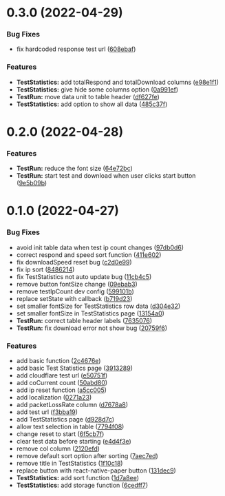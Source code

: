 # 0.3.0 (2022-04-29)

### Bug Fixes

* fix hardcoded response test url ([608ebaf](https://github.com/xianshenglu/cloudflare-ip-tester-app/commit/608ebaf3021f14a5967f3811abc120bc682f2e8b))


### Features

* **TestStatistics:** add totalRespond and totalDownload columns ([e98e1f1](https://github.com/xianshenglu/cloudflare-ip-tester-app/commit/e98e1f164a7f80a3f3282fbfd2ffe4db9866c1e1))
* **TestStatistics:** give hide some columns option ([0a991ef](https://github.com/xianshenglu/cloudflare-ip-tester-app/commit/0a991eff74ed2415c926f258c5946b57c5d3321a))
* **TestRun:** move data unit to table header ([df627fe](https://github.com/xianshenglu/cloudflare-ip-tester-app/commit/df627fe698c2e09bc8be17699e6e03c6e274bda4))
* **TestStatistics:** add option to show all data ([485c37f](https://github.com/xianshenglu/cloudflare-ip-tester-app/commit/485c37f1e28fafbb85d1f7d79e934c8b6c21006b))

# 0.2.0 (2022-04-28)

### Features

* **TestRun:** reduce the font size ([64e72bc](https://github.com/xianshenglu/cloudflare-ip-tester-app/commit/64e72bc042ba9ae447f0bbc8b2463202fd658934))
* **TestRun:** start test and download when user clicks start button ([9e5b09b](https://github.com/xianshenglu/cloudflare-ip-tester-app/commit/9e5b09bc1a3164c4f63ab65888816dc27d3e2a82))


# 0.1.0 (2022-04-27)

### Bug Fixes

* avoid init table data when test ip count changes ([97db0d6](https://github.com/xianshenglu/cloudflare-ip-tester-app/commit/97db0d62c39056f64c8f31d818bb063f5eff7b64))
* correct respond and speed sort function ([411e602](https://github.com/xianshenglu/cloudflare-ip-tester-app/commit/411e60296eef4ff9625c9925f1887bef4e113606))
* fix downloadSpeed reset bug ([c2d0e99](https://github.com/xianshenglu/cloudflare-ip-tester-app/commit/c2d0e99059de59c3395003f4670b0e94f86cbf05))
* fix ip sort ([8486214](https://github.com/xianshenglu/cloudflare-ip-tester-app/commit/8486214cb7df37db8c96f801192bc23f68d0cdd1))
* fix TestStatistics not auto update bug ([11cb4c5](https://github.com/xianshenglu/cloudflare-ip-tester-app/commit/11cb4c5ab2031227425df5e902140d31c0a00bde))
* remove button fontSize change ([09ebab3](https://github.com/xianshenglu/cloudflare-ip-tester-app/commit/09ebab309500df09731c0bfaaa27f635de0dd3fe))
* remove testIpCount dev config ([599101b](https://github.com/xianshenglu/cloudflare-ip-tester-app/commit/599101b53f9c100d22a9e88356670f3f306eff45))
* replace setState with callback ([b719d23](https://github.com/xianshenglu/cloudflare-ip-tester-app/commit/b719d23504f40351abeb76c20919c66743ffb387))
* set smaller fontSize for TestStatistics row data ([d304e32](https://github.com/xianshenglu/cloudflare-ip-tester-app/commit/d304e3268050212d4efb2e1da830f2d2dcbec228))
* set smaller fontSize in TestStatistics page ([13154a0](https://github.com/xianshenglu/cloudflare-ip-tester-app/commit/13154a070ff6ca26b40ce9f76d38980f7eed3290))
* **TestRun:** correct table header labels ([7635076](https://github.com/xianshenglu/cloudflare-ip-tester-app/commit/76350768fedb9da8698d56796a3a150b26710cee))
* **TestRun:** fix download error not show bug ([20759f6](https://github.com/xianshenglu/cloudflare-ip-tester-app/commit/20759f6b79dc3ed268ea2bf8d150019c410b43be))


### Features

* add basic function ([2c4676e](https://github.com/xianshenglu/cloudflare-ip-tester-app/commit/2c4676e9d2ff6d3e4c5edb231a861e315f544880))
* add basic Test Statistics page ([3913289](https://github.com/xianshenglu/cloudflare-ip-tester-app/commit/39132899e4729f977ec20d365acee759983aa049))
* add cloudflare test url ([e50751f](https://github.com/xianshenglu/cloudflare-ip-tester-app/commit/e50751fb94361bd03cf1ec2a20f0ea9bdeb20de1))
* add coCurrent count ([50abd80](https://github.com/xianshenglu/cloudflare-ip-tester-app/commit/50abd80f48f404edbe72196e70bdf9608591c86a))
* add ip reset function ([a5cc005](https://github.com/xianshenglu/cloudflare-ip-tester-app/commit/a5cc00509edbeee38dada7af87ab757fbe5be517))
* add localization ([0271a23](https://github.com/xianshenglu/cloudflare-ip-tester-app/commit/0271a239309557be7b1de1d58a415bdd66ff837d))
* add packetLossRate column ([d7678a8](https://github.com/xianshenglu/cloudflare-ip-tester-app/commit/d7678a83a7fa6cd9f2b27e39b9751144b809ba8f))
* add test url ([f3bba19](https://github.com/xianshenglu/cloudflare-ip-tester-app/commit/f3bba19b0dd9615f98c6591eae916ed53cfcccba))
* add TestStatistics page ([d928d7c](https://github.com/xianshenglu/cloudflare-ip-tester-app/commit/d928d7cb2697776a6729954530a6723ff2fee56c))
* allow text selection in table ([7794f08](https://github.com/xianshenglu/cloudflare-ip-tester-app/commit/7794f085d7da2f1b0d98fd6946e733e13fadc5dd))
* change reset to start ([6f5cb7f](https://github.com/xianshenglu/cloudflare-ip-tester-app/commit/6f5cb7f4e95416dae4c9ef662cc85c3ff353509a))
* clear test data before starting ([e4d4f3e](https://github.com/xianshenglu/cloudflare-ip-tester-app/commit/e4d4f3e5d1b143312126372584ba954038b37d22))
* remove col column ([2120efd](https://github.com/xianshenglu/cloudflare-ip-tester-app/commit/2120efd499e179f718188b7751f4e911835a8309))
* remove default sort option after sorting ([7aec7ed](https://github.com/xianshenglu/cloudflare-ip-tester-app/commit/7aec7ed0b1e367ed83e54252dc968570ee861737))
* remove title in TestStatistics ([1f10c18](https://github.com/xianshenglu/cloudflare-ip-tester-app/commit/1f10c184287620d24b755c94c5ccb9460af80c44))
* replace button with react-native-paper button ([131dec9](https://github.com/xianshenglu/cloudflare-ip-tester-app/commit/131dec9ba1adc7a90ba970698a633d0803796c9c))
* **TestStatistics:** add sort function ([1d7a8ee](https://github.com/xianshenglu/cloudflare-ip-tester-app/commit/1d7a8ee68b33ae88347d6c72ba8a0079464eb3fc))
* **TestStatistics:** add storage function ([6cedff7](https://github.com/xianshenglu/cloudflare-ip-tester-app/commit/6cedff7e0b75bf28e6c7409af0cd402d1a2bc36b))

